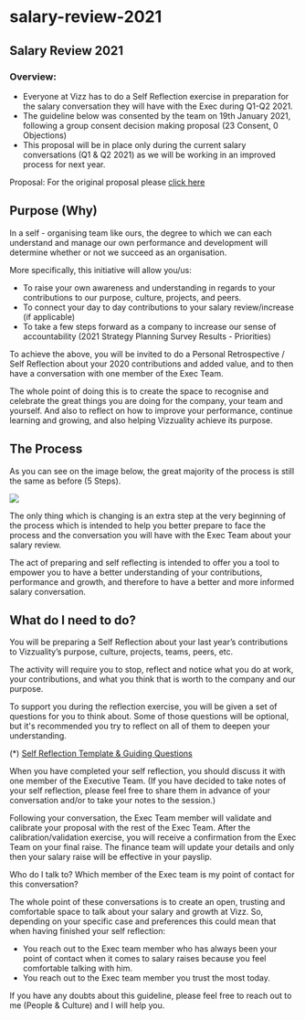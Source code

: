 # salary-review-2021

## Salary Review 2021

### Overview:

* Everyone at Vizz has to do a Self Reflection exercise in preparation for the salary conversation they will have with the Exec during Q1-Q2 2021.
* The guideline below was consented by the team on 19th January 2021, following a group consent decision making proposal \(23 Consent, 0 Objections\)
* This proposal will be in place only during the current salary conversations \(Q1 & Q2 2021\) as we will be working in an improved process for next year.

Proposal: For the original proposal please [click here](https://vizzuality.blogin.co/posts/proposal-unfreezing-salary-conversations-117958)

## Purpose \(Why\)

In a self - organising team like ours, the degree to which we can each understand and manage our own performance and development will determine whether or not we succeed as an organisation.

More specifically, this initiative will allow you/us:

* To raise your own awareness and understanding in regards to your contributions to our purpose, culture, projects, and peers.
* To connect your day to day contributions to your salary review/increase \(if applicable\)
* To take a few steps forward as a company to increase our sense of accountability \(2021 Strategy Planning Survey Results - Priorities\)

To achieve the above, you will be invited to do a Personal Retrospective / Self Reflection about your 2020 contributions and added value, and to then have a conversation with one member of the Exec Team.

The whole point of doing this is to create the space to recognise and celebrate the great things you are doing for the company, your team and yourself. And also to reflect on how to improve your performance, continue learning and growing, and also helping Vizzuality achieve its purpose.

## The Process

As you can see on the image below, the great majority of the process is still the same as before \(5 Steps\).

![](https://lh5.googleusercontent.com/OVM1V2VOg44rLT-w22oytY6tDTnOoc0ZWb8AR1miJ9H943tmaeISrdqvWkBx84q8BBOCWMDclW7fWZVMdP6v17-1pftPwNrUsuUgzfcWpZZ1msgx_qKHLtFTKfx9GVlvHBmHND1z)

The only thing which is changing is an extra step at the very beginning of the process which is intended to help you better prepare to face the process and the conversation you will have with the Exec Team about your salary review.

The act of preparing and self reflecting is intended to offer you a tool to empower you to have a better understanding of your contributions, performance and growth, and therefore to have a better and more informed salary conversation.

## What do I need to do?

You will be preparing a Self Reflection about your last year’s contributions to Vizzuality’s purpose, culture, projects, teams, peers, etc.

The activity will require you to stop, reflect and notice what you do at work, your contributions, and what you think that is worth to the company and our purpose.

To support you during the reflection exercise, you will be given a set of questions for you to think about. Some of those questions will be optional, but it's recommended you try to reflect on all of them to deepen your understanding.

\(\*\) [Self Reflection Template & Guiding Questions](https://docs.google.com/document/d/1sb08poKFwuhzktCQ38WmXgi2RSstzRIn02aXWfLaxR8/edit)

When you have completed your self reflection, you should discuss it with one member of the Executive Team. \(If you have decided to take notes of your self reflection, please feel free to share them in advance of your conversation and/or to take your notes to the session.\)

Following your conversation, the Exec Team member will validate and calibrate your proposal with the rest of the Exec Team. After the calibration/validation exercise, you will receive a confirmation from the Exec Team on your final raise. The finance team will update your details and only then your salary raise will be effective in your payslip.

Who do I talk to? Which member of the Exec team is my point of contact for this conversation?

The whole point of these conversations is to create an open, trusting and comfortable space to talk about your salary and growth at Vizz. So, depending on your specific case and preferences this could mean that when having finished your self reflection:

* You reach out to the Exec team member who has always been your point of contact when it comes to salary raises because you feel comfortable talking with him.
* You reach out to the Exec team member you trust the most today.

If you have any doubts about this guideline, please feel free to reach out to me \(People & Culture\) and I will help you.

